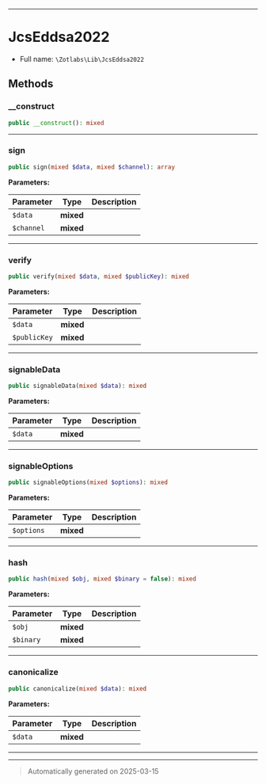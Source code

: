 ***

# JcsEddsa2022





* Full name: `\Zotlabs\Lib\JcsEddsa2022`




## Methods


### __construct



```php
public __construct(): mixed
```












***

### sign



```php
public sign(mixed $data, mixed $channel): array
```








**Parameters:**

| Parameter | Type | Description |
|-----------|------|-------------|
| `$data` | **mixed** |  |
| `$channel` | **mixed** |  |





***

### verify



```php
public verify(mixed $data, mixed $publicKey): mixed
```








**Parameters:**

| Parameter | Type | Description |
|-----------|------|-------------|
| `$data` | **mixed** |  |
| `$publicKey` | **mixed** |  |





***

### signableData



```php
public signableData(mixed $data): mixed
```








**Parameters:**

| Parameter | Type | Description |
|-----------|------|-------------|
| `$data` | **mixed** |  |





***

### signableOptions



```php
public signableOptions(mixed $options): mixed
```








**Parameters:**

| Parameter | Type | Description |
|-----------|------|-------------|
| `$options` | **mixed** |  |





***

### hash



```php
public hash(mixed $obj, mixed $binary = false): mixed
```








**Parameters:**

| Parameter | Type | Description |
|-----------|------|-------------|
| `$obj` | **mixed** |  |
| `$binary` | **mixed** |  |





***

### canonicalize



```php
public canonicalize(mixed $data): mixed
```








**Parameters:**

| Parameter | Type | Description |
|-----------|------|-------------|
| `$data` | **mixed** |  |





***


***
> Automatically generated on 2025-03-15
